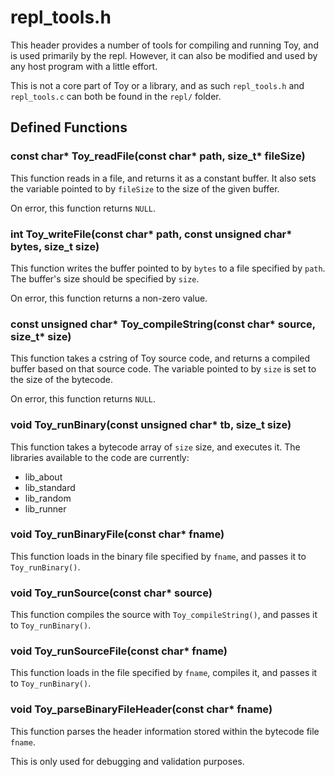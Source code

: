 
# repl_tools.h

This header provides a number of tools for compiling and running Toy, and is used primarily by the repl. However, it can also be modified and used by any host program with a little effort.

This is not a core part of Toy or a library, and as such `repl_tools.h` and `repl_tools.c` can both be found in the `repl/` folder.

## Defined Functions

### const char* Toy_readFile(const char* path, size_t* fileSize)

This function reads in a file, and returns it as a constant buffer. It also sets the variable pointed to by `fileSize` to the size of the given buffer.

On error, this function returns `NULL`.

### int Toy_writeFile(const char* path, const unsigned char* bytes, size_t size)

This function writes the buffer pointed to by `bytes` to a file specified by `path`. The buffer's size should be specified by `size`.

On error, this function returns a non-zero value.

### const unsigned char* Toy_compileString(const char* source, size_t* size)

This function takes a cstring of Toy source code, and returns a compiled buffer based on that source code. The variable pointed to by `size` is set to the size of the bytecode.

On error, this function returns `NULL`.

### void Toy_runBinary(const unsigned char* tb, size_t size)

This function takes a bytecode array of `size` size, and executes it. The libraries available to the code are currently:

* lib_about
* lib_standard
* lib_random
* lib_runner

### void Toy_runBinaryFile(const char* fname)

This function loads in the binary file specified by `fname`, and passes it to `Toy_runBinary()`.

### void Toy_runSource(const char* source)

This function compiles the source with `Toy_compileString()`, and passes it to `Toy_runBinary()`.

### void Toy_runSourceFile(const char* fname)

This function loads in the file specified by `fname`, compiles it, and passes it to `Toy_runBinary()`.

### void Toy_parseBinaryFileHeader(const char* fname)

This function parses the header information stored within the bytecode file `fname`.

This is only used for debugging and validation purposes.
